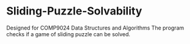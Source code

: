 # Sliding-Puzzle-Solvability
Designed for COMP9024 Data Structures and Algorithms
The program checks if a game of sliding puzzle can be solved.
